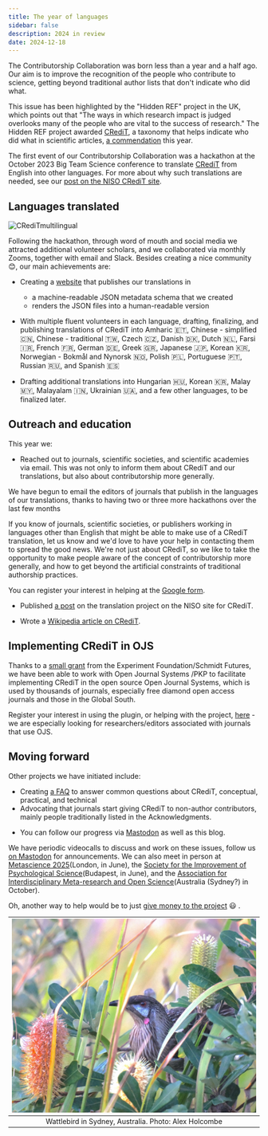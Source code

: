 ```yaml
---
title: The year of languages
sidebar: false
description: 2024 in review
date: 2024-12-18
---
```


The Contributorship Collaboration was born less than a year and a half ago. Our aim is to improve the recognition of the people who contribute to science, getting beyond traditional author lists that don't indicate who did what.

This issue has been highlighted by the "Hidden REF" project in the UK, which points out that "The ways in which research impact is judged overlooks many of the people who are vital to the success of research."  The Hidden REF project awarded [CRediT](https://en.wikipedia.org/wiki/Contributor_Roles_Taxonomy), a taxonomy that helps indicate who did what in scientific articles, [a commendation](https://credit.niso.org/updates/credit-recognised-in-uk-hidden-ref-awards/) this year.

The first event of our Contributorship Collaboration was a hackathon at the October 2023 Big Team Science conference to translate [CRediT](https://en.wikipedia.org/wiki/Contributor_Roles_Taxonomy)  from English into other languages. For more about why such translations are needed, see our [post on the NISO CRediT site](https://credit.niso.org/updates/translating-credit-into-other-languages/).

## Languages translated

![CRediTmultilingual](https://github.com/user-attachments/assets/e5e2191d-717b-44ba-8e38-f62fe496a8a9)

Following the hackathon, through word of mouth and social media we attracted additional  volunteer scholars, and we collaborated via monthly Zooms, together with email and Slack. Besides creating a nice community :blush:, our main achievements are:

*   Creating a [website](https://contributorshipcollaboration.github.io/projects/translation/) that publishes our translations in
    *   a machine-readable JSON metadata schema that we created
    *   renders the JSON files into a human-readable version

*   With multiple fluent volunteers in each language, drafting, finalizing, and publishing translations of CRediT into Amharic 🇪🇹, Chinese - simplified 🇨🇳, Chinese - traditional 🇹🇼, Czech 🇨🇿, Danish 🇩🇰, Dutch 🇳🇱, Farsi 🇮🇷, French 🇫🇷, German 🇩🇪, Greek 🇬🇷, Japanese 🇯🇵, Korean 🇰🇷, Norwegian - Bokmål and Nynorsk 🇳🇴, Polish 🇵🇱, Portuguese 🇵🇹, Russian 🇷🇺, and Spanish 🇪🇸

- Drafting additional translations into Hungarian 🇭🇺, Korean 🇰🇷, Malay 🇲🇾, Malayalam 🇮🇳, Ukrainian 🇺🇦, and a few other languages, to be finalized later.

## Outreach and education

This year we:

- Reached out to journals, scientific societies, and scientific academies via email. This was not only to inform them about CRediT and our translations, but also about contributorship more generally.

We have begun to email the editors of journals that publish in the languages of our translations, thanks to having two or three more hackathons over the last few months

If you know of journals, scientific societies, or publishers working in languages other than English that might be able to make use of a CRediT translation, let us know and we'd love to have your help in contacting them to spread the good news. We're not just about CRediT, so we like to take the opportunity  to make people aware of the concept of contributorship more generally, and how to get beyond the artificial constraints of traditional authorship practices.

You can register your interest in helping at the [Google form](https://forms.gle/haCAeBnHnQd79ySs6).

- Published [a post](https://credit.niso.org/updates/translating-credit-into-other-languages/) on the translation project on the NISO site for CRediT.

- Wrote a [Wikipedia article on CRediT](https://en.wikipedia.org/wiki/Contributor_Roles_Taxonomy).


## Implementing CRediT in OJS

Thanks to a [small grant](https://experiment.com/projects/let-s-increase-scientific-collaboration-by-giving-scientists-the-credit-they-deserve) 
from the Experiment Foundation/Schmidt Futures, we have been able to work with Open Journal Systems /PKP to facilitate implementing CRediT in the open source Open
Journal Systems, which is used by thousands of journals, especially free diamond open access journals and those in the Global South.

Register your interest in using the plugin, or helping with the project, [here](https://forms.gle/HHc5HJErd99ktvhJ9) - 
we are especially looking for researchers/editors associated with journals that use OJS.

## Moving forward

Other projects we have initiated include:

*  Creating [a FAQ](https://contributorshipcollaboration.github.io/faq/) to answer common questions about CRediT, conceptual, practical, and technical
*  Advocating that journals start giving CRediT to non-author contributors, mainly people traditionally listed in the Acknowledgments.

- You can follow our progress via [Mastodon](https://neuromatch.social/@tenzingContrib) as well as this blog.

We have periodic videocalls to discuss and work on these issues, follow us [on Mastodon](https://neuromatch.social/@tenzingContrib) for announcements. We can also meet in person at [Metascience 2025](https://metascience.info/)(London, in June), the [Society for the Improvement of Psychological Science](https://www.improvingpsych.org/SIPS2025/)(Budapest, in June), and the [Association for Interdisciplinary Meta-research and Open Science](https://aimos.community/)(Australia (Sydney?) in October).

Oh, another way to help would be to just [give money to the project](https://opencollective.com/tenzing) :smiley: .

<!--content/blog/wattleb.JPG-->

| ![wattlebird](wattleb.JPG) |
|:--:| 
| Wattlebird in Sydney, Australia. Photo: Alex Holcombe |
